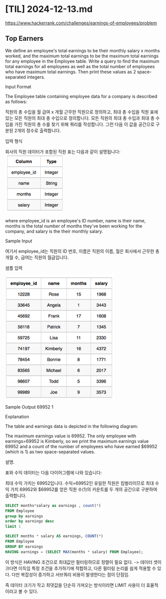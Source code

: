 # [TIL] 2024-12-13.md
https://www.hackerrank.com/challenges/earnings-of-employees/problem
## Top Earners

We define an employee's total earnings to be their monthly salary x  months worked, and the maximum total earnings to be the maximum total earnings for any employee in the Employee table. Write a query to find the maximum total earnings for all employees as well as the total number of employees who have maximum total earnings. Then print these values as  2 space-separated integers.

Input Format

The Employee table containing employee data for a company is described as follows:

직원의 총 수입을 월 급여 x 개월 근무한 직원으로 정의하고, 최대 총 수입을 직원 표에 있는 모든 직원의 최대 총 수입으로 정의합니다. 모든 직원의 최대 총 수입과 최대 총 수입을 가진 직원의 총 수를 찾기 위해 쿼리를 작성합니다. 그런 다음 이 값을 공간으로 구분된 2개의 정수로 출력합니다.

입력 형식

회사의 직원 데이터가 포함된 직원 표는 다음과 같이 설명됩니다:
![alt text](image-2.png)

where employee_id is an employee's ID number, name is their name, months is the total number of months they've been working for the company, and salary is the their monthly salary.

Sample Input

여기서 employee_id는 직원의 ID 번호, 이름은 직원의 이름, 월은 회사에서 근무한 총 개월 수, 급여는 직원의 월급입니다.

샘플 입력

![alt text](image-3.png)

Sample Output
69952 1

Explanation

The table and earnings data is depicted in the following diagram: 

The maximum earnings value is 69952. The only employee with earnings=69952 is Kimberly, so we print the maximum earnings value 69952 and a count of the number of employees who have earned $69952 (which is 1) as two space-separated values.

설명.

표와 수익 데이터는 다음 다이어그램에 나와 있습니다:

최대 수익 가치는 69952입니다. 수익=69952인 유일한 직원은 킴벌리이므로 최대 수익 가치 69952와 $69952를 얻은 직원 수(1)의 카운트를 두 개의 공간으로 구분하여 출력합니다.

```SQL
SELECT months*salary as earnings , count(*)
FROM Employee 
group by earnings
order by earnings desc
limit 1
```

```SQL
SELECT months * salary AS earnings, COUNT(*)
FROM Employee
GROUP BY earnings
HAVING earnings = (SELECT MAX(months * salary) FROM Employee);
```
이 방식은 HAVING 조건으로 최대값만 필터링하므로 정렬이 필요 없다. -> 데이터 셋이 크다면 이득임
특정 조건을 추가하기에 적합하고, 다른 필터링 논리를 쉽게 적용할 수 있다.
다만 복잡성이 증가하고 서브쿼리 비용이 발생한다는 점이 단점임.

즉 데이터 크기가 작고 최댓값을 단순히 가져오는 방식이라면 LIMIT 사용이 더 효율적이라고 볼 수 있다.